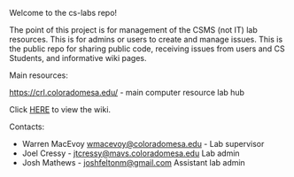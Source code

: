 Welcome to the cs-labs repo!

The point of this project is for management of the CSMS (not IT) lab resources.  This is for admins or users to
create and manage issues. This is the public repo for sharing public code, receiving issues from users and CS Students, and informative wiki pages.

Main resources:

https://crl.coloradomesa.edu/ - main computer resource lab hub

Click [HERE](https://github.com/coloradomesa/cs-labs-public/wiki) to view the wiki.


Contacts:

* Warren MacEvoy wmacevoy@coloradomesa.edu - Lab supervisor
* Joel Cressy - jtcressy@mavs.coloradomesa.edu Lab admin
* Josh Mathews - joshfeltonm@gmail.com Assistant lab admin

